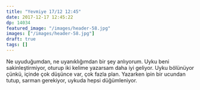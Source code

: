 ```yaml
---
title: "Yevmiye 17/12 12:45"
date: 2017-12-17 12:45:22
dp: 14034
featured_image: "/images/header-58.jpg"
images: ["/images/header-58.jpg"]
draft: true
tags: []
---
```


Ne uyuduğumdan, ne uyanıklığımdan bir şey anlıyorum. Uyku beni sakinleştirmiyor,
oturup iki kelime yazarsam daha iyi geliyor. Uyku bölünüyor çünkü, içinde çok
düşünce var, çok fazla plan. Yazarken ipin bir ucundan tutup, sarman gerekiyor,
uykuda hepsi düğümleniyor.


